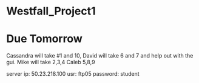 # Westfall_Project1
# Due Tomorrow
Cassandra will take #1 and 10,
David will take 6 and 7 and help out with the gui.
Mike will take 2,3,4 
Caleb 5,8,9 


server ip: 50.23.218.100
usr: ftp05
password: student
